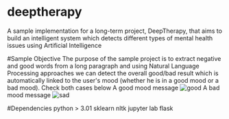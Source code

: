 # deeptherapy
A sample implementation for a long-term project, DeepTherapy, that aims to build an intelligent system which detects different types of mental health issues using Artificial Intelligence

#Sample Objective
The purpose of the sample project is to extract negative and good words from a long paragraph and using Natural Language Processing approaches we can detect the overall good/bad result which is automatically linked to the user's mood (whether he is in a good mood or a bad mood).
Check both cases below
A good mood message
![good](https://user-images.githubusercontent.com/47258547/156894388-2a822cd1-413b-468e-bcda-7ee958cb95f1.png)
A bad mood message
![sad](https://user-images.githubusercontent.com/47258547/156894344-fae0b2b8-c8e6-4341-a3ac-a1279b83d2dd.png)

#Dependencies
python > 3.01
sklearn
nltk
jupyter lab
flask

